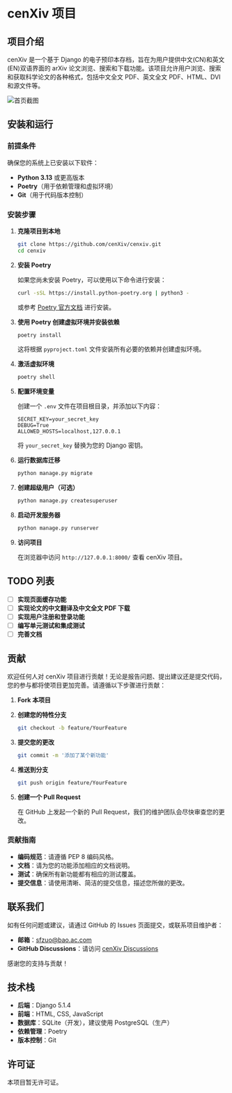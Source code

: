 # cenXiv 项目

## 项目介绍

cenXiv 是一个基于 Django 的电子预印本存档，旨在为用户提供中文(CN)和英文(EN)双语界面的 arXiv 论文浏览、搜索和下载功能。该项目允许用户浏览、搜索和获取科学论文的各种格式，包括中文全文 PDF、英文全文 PDF、HTML、DVI 和源文件等。

![首页截图](https://github.com/cenXiv/cenxiv/pictures/cenXiv_home.png)

## 安装和运行

### 前提条件

确保您的系统上已安装以下软件：

- **Python 3.13** 或更高版本
- **Poetry**（用于依赖管理和虚拟环境）
- **Git**（用于代码版本控制）

### 安装步骤

1. **克隆项目到本地**

   ```bash
   git clone https://github.com/cenXiv/cenxiv.git
   cd cenxiv
   ```

2. **安装 Poetry**

   如果您尚未安装 Poetry，可以使用以下命令进行安装：

   ```bash
   curl -sSL https://install.python-poetry.org | python3 -
   ```

   或参考 [Poetry 官方文档](https://python-poetry.org/docs/#installation) 进行安装。

3. **使用 Poetry 创建虚拟环境并安装依赖**

   ```bash
   poetry install
   ```

   这将根据 `pyproject.toml` 文件安装所有必要的依赖并创建虚拟环境。

4. **激活虚拟环境**

   ```bash
   poetry shell
   ```

5. **配置环境变量**

   创建一个 `.env` 文件在项目根目录，并添加以下内容：

   ```dotenv
   SECRET_KEY=your_secret_key
   DEBUG=True
   ALLOWED_HOSTS=localhost,127.0.0.1
   ```

   将 `your_secret_key` 替换为您的 Django 密钥。

6. **运行数据库迁移**

   ```bash
   python manage.py migrate
   ```

7. **创建超级用户（可选）**

   ```bash
   python manage.py createsuperuser
   ```

8. **启动开发服务器**

   ```bash
   python manage.py runserver
   ```

9. **访问项目**

   在浏览器中访问 `http://127.0.0.1:8000/` 查看 cenXiv 项目。

## TODO 列表

- [ ] **实现页面缓存功能**
- [ ] **实现论文的中文翻译及中文全文 PDF 下载**
- [ ] **实现用户注册和登录功能**
- [ ] **编写单元测试和集成测试**
- [ ] **完善文档**

## 贡献

欢迎任何人对 cenXiv 项目进行贡献！无论是报告问题、提出建议还是提交代码，您的参与都将使项目更加完善。请遵循以下步骤进行贡献：

1. **Fork 本项目**

2. **创建您的特性分支**

   ```bash
   git checkout -b feature/YourFeature
   ```

3. **提交您的更改**

   ```bash
   git commit -m '添加了某个新功能'
   ```

4. **推送到分支**

   ```bash
   git push origin feature/YourFeature
   ```

5. **创建一个 Pull Request**

   在 GitHub 上发起一个新的 Pull Request，我们的维护团队会尽快审查您的更改。

### 贡献指南

- **编码规范**：请遵循 PEP 8 编码风格。
- **文档**：请为您的功能添加相应的文档说明。
- **测试**：确保所有新功能都有相应的测试覆盖。
- **提交信息**：请使用清晰、简洁的提交信息，描述您所做的更改。

## 联系我们

如有任何问题或建议，请通过 GitHub 的 Issues 页面提交，或联系项目维护者：

- **邮箱**：sfzuo@bao.ac.com
- **GitHub Discussions**：请访问 [cenXiv Discussions](https://github.com/cenXiv/cenxiv/discussions)

感谢您的支持与贡献！

## 技术栈

- **后端**：Django 5.1.4
- **前端**：HTML, CSS, JavaScript
- **数据库**：SQLite（开发），建议使用 PostgreSQL（生产）
- **依赖管理**：Poetry
- **版本控制**：Git

## 许可证

本项目暂无许可证。